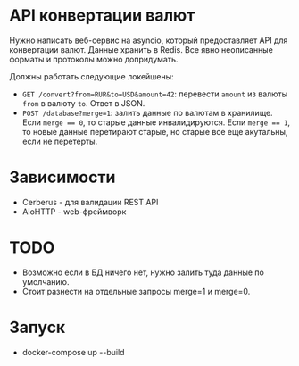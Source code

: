 API конвертации валют
=====================

Нужно написать веб-сервис на asyncio, который предоставляет API для конвертации валют. Данные хранить в Redis. Все явно неописанные форматы и протоколы можно допридумать.

Должны работать следующие локейшены:

* `GET /convert?from=RUR&to=USD&amount=42`: перевести `amount` из валюты `from` в валюту `to`. Ответ в JSON.
* `POST /database?merge=1`: залить данные по валютам в хранилище. Если `merge == 0`, то старые данные инвалидируются. Если `merge == 1`, то новые данные перетирают старые, но старые все еще акутальны, если не перетерты.


Зависимости
===========

* Cerberus - для валидации REST API
* AioHTTP - web-фреймворк

TODO
====

* Возможно если в БД ничего нет, нужно залить туда данные по умолчанию.
* Стоит разнести на отдельные запросы merge=1 и merge=0.


Запуск
======

* docker-compose up --build